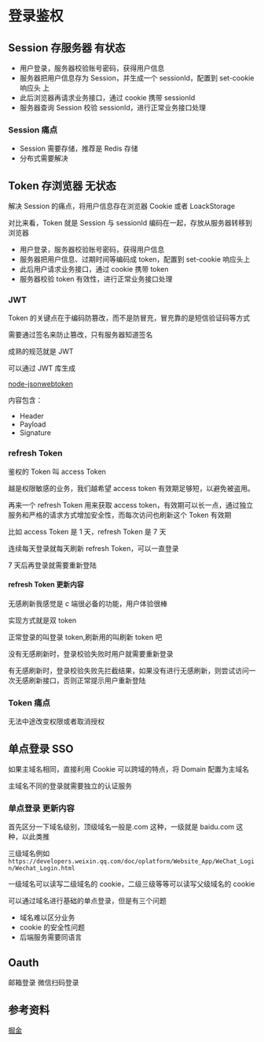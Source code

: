 # 登录鉴权

## Session 存服务器 有状态

- 用户登录，服务器校验账号密码，获得用户信息
- 服务器把用户信息存为 Session，并生成一个 sessionId，配置到 set-cookie 响应头 上
- 此后浏览器再请求业务接口，通过 cookie 携带 sessionId
- 服务器查询 Session 校验 sessionId，进行正常业务接口处理

### Session 痛点

- Session 需要存储，推荐是 Redis 存储
- 分布式需要解决

## Token 存浏览器 无状态

解决 Session 的痛点，将用户信息存在浏览器 Cookie 或者 LoackStorage

对比来看，Token 就是 Session 与 sessionId 编码在一起，存放从服务器转移到浏览器

- 用户登录，服务器校验账号密码，获得用户信息
- 服务器把用户信息、过期时间等编码成 token，配置到 set-cookie 响应头上
- 此后用户请求业务接口，通过 cookie 携带 token
- 服务器校验 token 有效性，进行正常业务接口处理

### JWT

Token 的关键点在于编码防篡改，而不是防冒充，冒充靠的是短信验证码等方式

需要通过签名来防止篡改，只有服务器知道签名

成熟的规范就是 JWT

可以通过 JWT 库生成

[node-jsonwebtoken](https://github.com/auth0/node-jsonwebtoken)

内容包含：

- Header
- Payload
- Signature

### refresh Token

鉴权的 Token 叫 access Token

越是权限敏感的业务，我们越希望 access token 有效期足够短，以避免被盗用。

再来一个 refresh Token 用来获取 access token，有效期可以长一点，通过独立服务和严格的请求方式增加安全性，而每次访问也刷新这个 Token 有效期

比如 access Token 是 1 天，refresh Token 是 7 天

连续每天登录就每天刷新 refresh Token，可以一直登录

7 天后再登录就需要重新登陆

#### refresh Token 更新内容

无感刷新我感觉是 c 端很必备的功能，用户体验很棒

实现方式就是双 token

正常登录的叫登录 token,刷新用的叫刷新 token 吧

没有无感刷新时，登录校验失败时用户就需要重新登录

有无感刷新时，登录校验失败先拦截结果，如果没有进行无感刷新，则尝试访问一次无感刷新接口，否则正常提示用户重新登陆

### Token 痛点

无法中途改变权限或者取消授权

## 单点登录 SSO

如果主域名相同，直接利用 Cookie 可以跨域的特点，将 Domain 配置为主域名

主域名不同的登录就需要独立的认证服务

### 单点登录 更新内容

首先区分一下域名级别，顶级域名一般是.com 这种，一级就是 baidu.com 这种，以此类推

三级域名例如`https://developers.weixin.qq.com/doc/oplatform/Website_App/WeChat_Login/Wechat_Login.html`

一级域名可以读写二级域名的 cookie，二级三级等等可以读写父级域名的 cookie

可以通过域名进行基础的单点登录，但是有三个问题

- 域名难以区分业务
- cookie 的安全性问题
- 后端服务需要同语言

## Oauth

邮箱登录
微信扫码登录

## 参考资料

[掘金](https://juejin.cn/post/6898630134530752520#heading-1)
